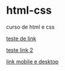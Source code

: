 # html-css
 curso de html e css

<a href="https://j0el-santos.github.io/html-css/aula1/aula1.html">teste de link</a>

<a href="https://j0el-santos.github.io/html-css/aula2/android.html"> teste link 2</a>

<a href="https://j0el-santos.github.io/html-css/exe26/mr02/"> link mobile e desktop</a>
